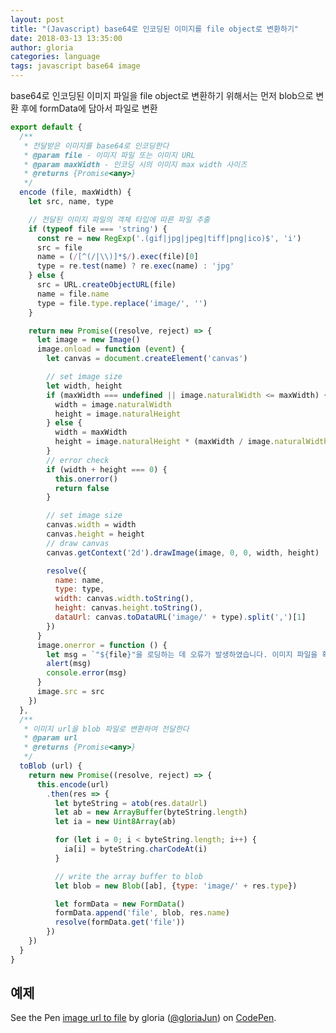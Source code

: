 ```yaml
---
layout: post
title: "(Javascript) base64로 인코딩된 이미지를 file object로 변환하기"
date: 2018-03-13 13:35:00
author: gloria
categories: language
tags: javascript base64 image
---
```


base64로 인코딩된 이미지 파일을 file object로 변환하기 위해서는 먼저 blob으로 변환 후에 formData에 담아서 파일로 변환

```javascript
export default {
  /**
   * 전달받은 이미지를 base64로 인코딩한다
   * @param file - 이미지 파일 또는 이미지 URL
   * @param maxWidth - 인코딩 시의 이미지 max width 사이즈
   * @returns {Promise<any>}
   */
  encode (file, maxWidth) {
    let src, name, type

    // 전달된 이미지 파일의 객체 타입에 따른 파일 추출
    if (typeof file === 'string') {
      const re = new RegExp('.(gif|jpg|jpeg|tiff|png|ico)$', 'i')
      src = file
      name = (/[^(/|\\)]*$/).exec(file)[0]
      type = re.test(name) ? re.exec(name) : 'jpg'
    } else {
      src = URL.createObjectURL(file)
      name = file.name
      type = file.type.replace('image/', '')
    }

    return new Promise((resolve, reject) => {
      let image = new Image()
      image.onload = function (event) {
        let canvas = document.createElement('canvas')

        // set image size
        let width, height
        if (maxWidth === undefined || image.naturalWidth <= maxWidth) {
          width = image.naturalWidth
          height = image.naturalHeight
        } else {
          width = maxWidth
          height = image.naturalHeight * (maxWidth / image.naturalWidth)
        }
        // error check
        if (width + height === 0) {
          this.onerror()
          return false
        }

        // set image size
        canvas.width = width
        canvas.height = height
        // draw canvas
        canvas.getContext('2d').drawImage(image, 0, 0, width, height)

        resolve({
          name: name,
          type: type,
          width: canvas.width.toString(),
          height: canvas.height.toString(),
          dataUrl: canvas.toDataURL('image/' + type).split(',')[1]
        })
      }
      image.onerror = function () {
        let msg = `"${file}"을 로딩하는 데 오류가 발생하였습니다. 이미지 파일을 확인해주세요.`
        alert(msg)
        console.error(msg)
      }
      image.src = src
    })
  },
  /**
   * 이미지 url을 blob 파일로 변환하여 전달한다
   * @param url
   * @returns {Promise<any>}
   */
  toBlob (url) {
    return new Promise((resolve, reject) => {
      this.encode(url)
        .then(res => {
          let byteString = atob(res.dataUrl)
          let ab = new ArrayBuffer(byteString.length)
          let ia = new Uint8Array(ab)

          for (let i = 0; i < byteString.length; i++) {
            ia[i] = byteString.charCodeAt(i)
          }

          // write the array buffer to blob
          let blob = new Blob([ab], {type: 'image/' + res.type})

          let formData = new FormData()
          formData.append('file', blob, res.name)
          resolve(formData.get('file'))
        })
    })
  }
}
```

## 예제
<p data-height="265" data-theme-id="0" data-slug-hash="JLKpxm" data-default-tab="js,result" data-user="gloriaJun" data-embed-version="2" data-pen-title="image url to file" class="codepen">See the Pen <a href="https://codepen.io/gloriaJun/pen/JLKpxm/">image url to file</a> by gloria (<a href="https://codepen.io/gloriaJun">@gloriaJun</a>) on <a href="https://codepen.io">CodePen</a>.</p>
<script async src="https://static.codepen.io/assets/embed/ei.js"></script>
